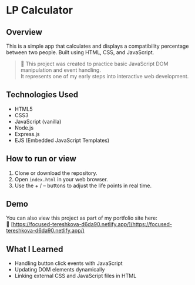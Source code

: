 # LP Calculator

## Overview
This is a simple app that calculates and displays a compatibility percentage between two people. Built using HTML, CSS, and JavaScript.


> 🧠 This project was created to practice basic JavaScript DOM manipulation and event handling.  
> It represents one of my early steps into interactive web development.

## Technologies Used
- HTML5  
- CSS3  
- JavaScript (vanilla)  
- Node.js  
- Express.js  
- EJS (Embedded JavaScript Templates)

## How to run or view
1. Clone or download the repository.
2. Open `index.html` in your web browser.
3. Use the + / – buttons to adjust the life points in real time.

## Demo
You can also view this project as part of my portfolio site here:  
🔗 [https://focused-tereshkova-d6da90.netlify.app/](https://focused-tereshkova-d6da90.netlify.app/)

## What I Learned
- Handling button click events with JavaScript  
- Updating DOM elements dynamically  
- Linking external CSS and JavaScript files in HTML
